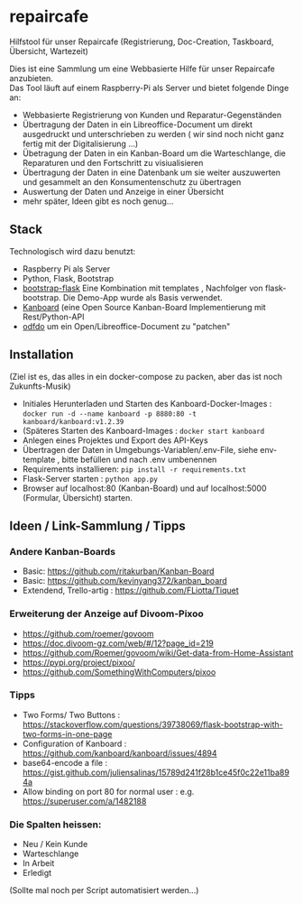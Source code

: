 # repaircafe

Hilfstool für unser Repaircafe (Registrierung, Doc-Creation, Taskboard, Übersicht, Wartezeit)

Dies ist eine Sammlung um eine Webbasierte Hilfe für unser Repaircafe anzubieten.  
Das Tool läuft auf einem Raspberry-Pi als Server und bietet folgende Dinge an:

* Webbasierte Registrierung von Kunden und Reparatur-Gegenständen
* Übertragung der Daten in ein Libreoffice-Document um direkt ausgedruckt und unterschrieben zu werden
( wir sind noch nicht ganz fertig mit der Digitalisierung ...)
* Übetragung der Daten in ein Kanban-Board um die Warteschlange, die Reparaturen und den Fortschritt zu visiualisieren
* Übertragung der Daten in eine Datenbank um sie weiter auszuwerten und gesammelt an den Konsumentenschutz zu übertragen
* Auswertung der Daten und Anzeige in einer Übersicht
* mehr später, Ideen gibt es noch genug...

## Stack

Technologisch wird dazu benutzt:

* Raspberry Pi als Server
* Python, Flask, Bootstrap
* [bootstrap-flask](https://github.com/helloflask/bootstrap-flask) Eine Kombination mit templates , Nachfolger von flask-bootstrap. Die Demo-App wurde als Basis verwendet.
* [Kanboard](https://kanboard.org/) (eine Open Source Kanban-Board Implementierung mit Rest/Python-API
* [odfdo](https://github.com/jdum/odfdo) um ein Open/Libreoffice-Document zu "patchen"


## Installation

(Ziel ist es, das alles in ein docker-compose zu packen, aber das ist noch Zukunfts-Musik)

* Initiales Herunterladen und Starten des Kanboard-Docker-Images : ```docker run -d --name kanboard -p 8880:80 -t kanboard/kanboard:v1.2.39```
* (Späteres Starten des Kanboard-Images : ```docker start kanboard```
* Anlegen eines Projektes und Export des API-Keys
* Übertragen der Daten in Umgebungs-Variablen/.env-File, siehe env-template , bitte befüllen und nach .env umbenennen
* Requirements installieren:  ```pip install -r requirements.txt```
* Flask-Server starten : ```python app.py```
* Browser auf localhost:80 (Kanban-Board) und auf localhost:5000 (Formular, Übersicht) starten.


## Ideen / Link-Sammlung / Tipps

### Andere Kanban-Boards

* Basic: https://github.com/ritakurban/Kanban-Board
* Basic: https://github.com/kevinyang372/kanban_board
* Extendend, Trello-artig : https://github.com/FLiotta/Tiquet

### Erweiterung der Anzeige auf Divoom-Pixoo

* https://github.com/roemer/govoom
* https://doc.divoom-gz.com/web/#/12?page_id=219
* https://github.com/Roemer/govoom/wiki/Get-data-from-Home-Assistant
* https://pypi.org/project/pixoo/
* https://github.com/SomethingWithComputers/pixoo

### Tipps 

* Two Forms/ Two Buttons : https://stackoverflow.com/questions/39738069/flask-bootstrap-with-two-forms-in-one-page
* Configuration of Kanboard : https://github.com/kanboard/kanboard/issues/4894
* base64-encode a file : https://gist.github.com/juliensalinas/15789d241f28b1ce45f0c22e11ba894a
* Allow binding on port 80 for normal user : e.g. https://superuser.com/a/1482188



### Die Spalten heissen:
 
* Neu / Kein Kunde
* Warteschlange
* In Arbeit
* Erledigt

(Sollte mal noch per Script automatisiert werden...)

